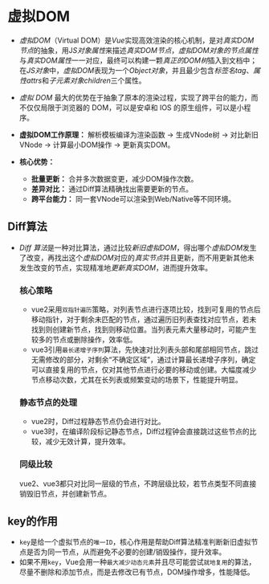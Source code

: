 # 虚拟DOM

- *虚拟DOM*（Virtual DOM）是*Vue*实现高效渲染的核心机制，是对*真实DOM节点*的抽象，用J*S对象属性*来描述*真实DOM节点*，*虚拟DOM对象的节点属性*与*真实DOM属性*一一对应，最终可以构建一颗*真正的DOM树*插入到文档中；在*JS对象*中，*虚拟DOM*表现为一个*Object对象*，并且最少包含*标签名tag*、*属性attrs*和*子元素对象children*三个属性。

- *虚拟 DOM* 最大的优势在于抽象了原本的渲染过程，实现了跨平台的能力，而不仅仅局限于浏览器的 DOM，可以是安卓和 IOS 的原生组件，可以是小程序。

- **虚拟DOM工作原理：**  解析模板编译为渲染函数 -> 生成VNode树 -> 对比新旧VNode -> 计算最小DOM操作 -> 更新真实DOM。

- **核心优势：**
  - **批量更新：** 合并多次数据变更，减少DOM操作次数。
  - **差异对比：** 通过Diff算法精确找出需要更新的节点。
  - **跨平台能力：** 同一套VNode可以渲染到Web/Native等不同环境。

## Diff算法

- *Diff 算法*是一种对比算法，通过比较*新旧虚拟DOM*，得出哪个*虚拟DOM*发生了改变，再找出这个*虚拟DOM*对应的*真实节点*并且更新，而不用更新其他未发生改变的节点，实现精准地*更新真实DOM*，进而提升效率。

  ### 核心策略

  - vue2采用`双指针遍历`策略，对列表节点进行逐项比较，找到可复用的节点后移动指针，对于剩余未匹配的节点，通过遍历旧列表查找对应节点，若未找到则创建新节点，找到则移动位置。当列表元素大量移动时，可能产生较多的节点或删除操作，效率低。
  - vue3引用`最长递增子序列`算法，先快速对比列表头部和尾部相同节点，跳过无需修改的部分，对剩余“不确定区域”，通过计算最长递增子序列，确定可以直接复用的节点，仅对其他节点进行必要的移动或创建。大幅度减少节点移动次数，尤其在长列表或频繁变动的场景下，性能提升明显。

  ### 静态节点的处理

  - vue2时，Diff过程静态节点仍会进行对比。
  - vue3时，在编译阶段标记静态节点，Diff过程钟会直接跳过这些节点的比较，减少无效计算，提升效率。

  ### 同级比较

  vue2、vue3都只对比同一层级的节点，不跨层级比较，若节点类型不同直接销毁旧节点，并创建新节点。

## key的作用

- `key`是给一个虚拟节点的`唯一ID`，核心作用是帮助Diff算法精准判断新旧虚拟节点是否为同一节点，从而避免不必要的创建/销毁操作，提升效率。
- 如果不用`key`，Vue会用一种`最大减少动态元素`并且尽可能尝试`就地复用`的算法，尽量不删除和添加节点，而是去修改已有节点，DOM操作增多，性能降低。

